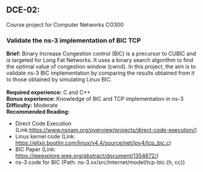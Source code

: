 ## DCE-02: 
Course project for Computer Networks CO300

### Validate the ns-3 implementation of BIC TCP
**Brief:** Binary Increase Congestion control (BIC) is a precursor to CUBIC and is targeted for
Long Fat Networks. It uses a binary search algorithm to find the optimal value of congestion
window (cwnd). In this project, the aim is to validate ns-3 BIC implementation by comparing
the results obtained from it to those obtained by simulating Linux BIC. <br> <br>
**Required experience:** C and C++ <br>
**Bonus experience:** Knowledge of BIC and TCP implementation in ns-3 <br>
**Difficulty:** Moderate <br>
**Recommended Reading:**
- Direct Code Execution (Link:https://www.nsnam.org/overview/projects/direct-code-execution/)
- Linux kernel code (Link: https://elixir.bootlin.com/linux/v4.4/source/net/ipv4/tcp_bic.c)
- BIC Paper (Link: https://ieeexplore.ieee.org/abstract/document/1354672/)
- ns-3 code for BIC (Path: ns-3.xx/src/internet/model/tcp-bic.{h, cc})
